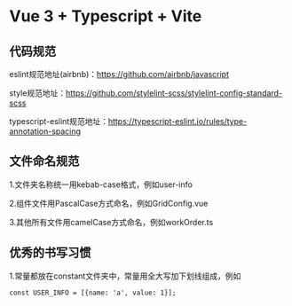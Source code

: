 # Vue 3 + Typescript + Vite

## 代码规范


eslint规范地址(airbnb)：https://github.com/airbnb/javascript

style规范地址：https://github.com/stylelint-scss/stylelint-config-standard-scss

typescript-eslint规范地址：https://typescript-eslint.io/rules/type-annotation-spacing


## 文件命名规范

1.文件夹名称统一用kebab-case格式，例如user-info

2.组件文件用PascalCase方式命名，例如GridConfig.vue

3.其他所有文件用camelCase方式命名，例如workOrder.ts

## 优秀的书写习惯

1.常量都放在constant文件夹中，常量用全大写加下划线组成，例如
```
const USER_INFO = [{name: 'a', value: 1}];
```